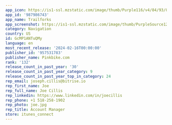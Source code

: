 ```yaml
---
app_icon: https://is1-ssl.mzstatic.com/image/thumb/Purple116/v4/84/93/8a/84938af9-6d0f-635e-9a72-7efc87c5a772/AppIcon-0-1x_U007emarketing-0-10-0-85-220-0.png/1024x1024bb.png
app_id: '987986743'
app_name: Trailforks
app_screenshot: https://is1-ssl.mzstatic.com/image/thumb/PurpleSource124/v4/57/9a/be/579abe57-f63a-b462-1fcd-773c24f91e2d/25582831-3912-4d92-985e-062a65fecea7_TF-AppStore2021_6-5_01.jpg/1242x2688bb.png
category: Navigation
country: US
id: GcMP1ANTuQMy
language: en
most_recent_release: '2024-02-16T00:00:00'
publisher_id: '957531783'
publisher_name: Pinkbike.com
rank: '132'
release_count_in_past_year: '30'
release_count_in_past_year_category: 9
release_count_in_past_year_top_in_category: 24
rep_email: joseph.cillis@bitrise.io
rep_first_name: Joe
rep_full_name: Joe Cillis
rep_linkedin: https://www.linkedin.com/in/joecillis
rep_phone: +1 518-258-1902
rep_photo: joe.jpg
rep_title: Account Manager
store: itunes_connect
---
```

